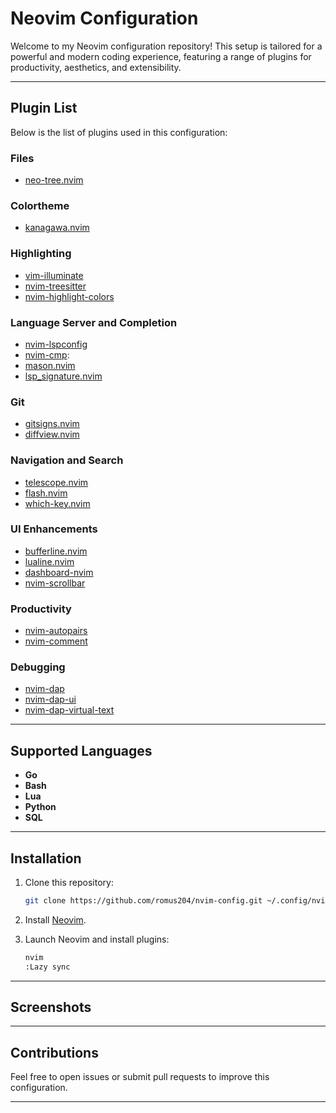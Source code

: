 # Neovim Configuration

Welcome to my Neovim configuration repository! This setup is tailored for a powerful and modern coding experience, featuring a range of plugins for productivity, aesthetics, and extensibility.

---

## Plugin List

Below is the list of plugins used in this configuration:

### Files 
- [neo-tree.nvim](https://github.com/nvim-neo-tree/neo-tree.nvim)  

### Colortheme
- [kanagawa.nvim](https://github.com/rebelot/kanagawa.nvim)

### Highlighting
- [vim-illuminate](https://github.com/RRethy/vim-illuminate)
- [nvim-treesitter](https://github.com/nvim-treesitter/nvim-treesitter)
- [nvim-highlight-colors](https://github.com/brenoprata10/nvim-highlight-colors)

### Language Server and Completion
- [nvim-lspconfig](https://github.com/neovim/nvim-lspconfig)
- [nvim-cmp](https://github.com/hrsh7th/nvim-cmp):
- [mason.nvim](https://github.com/williamboman/mason.nvim)
- [lsp_signature.nvim](https://github.com/ray-x/lsp_signature.nvim)

### Git
- [gitsigns.nvim](https://github.com/lewis6991/gitsigns.nvim)
- [diffview.nvim](https://github.com/sindrets/diffview.nvim)

### Navigation and Search
- [telescope.nvim](https://github.com/nvim-telescope/telescope.nvim)  
- [flash.nvim](https://github.com/folke/flash.nvim)
- [which-key.nvim](https://github.com/folke/which-key.nvim)

### UI Enhancements
- [bufferline.nvim](https://github.com/akinsho/bufferline.nvim)  
- [lualine.nvim](https://github.com/nvim-lualine/lualine.nvim)  
- [dashboard-nvim](https://github.com/glepnir/dashboard-nvim)  
- [nvim-scrollbar](https://github.com/petertriho/nvim-scrollbar)

### Productivity
- [nvim-autopairs](https://github.com/windwp/nvim-autopairs)
- [nvim-comment](https://github.com/terrortylor/nvim-comment)

### Debugging
- [nvim-dap](https://github.com/mfussenegger/nvim-dap)
- [nvim-dap-ui](https://github.com/rcarriga/nvim-dap-ui)  
- [nvim-dap-virtual-text](https://github.com/theHamsta/nvim-dap-virtual-text)

---

## Supported Languages

- **Go**
- **Bash**
- **Lua**
- **Python**
- **SQL**

---

## Installation

1. Clone this repository:
    ```bash
    git clone https://github.com/romus204/nvim-config.git ~/.config/nvim
    ```

2. Install [Neovim](https://neovim.io/).

3. Launch Neovim and install plugins:
    ```bash
    nvim
    :Lazy sync
    ```

---

## Screenshots

---

## Contributions

Feel free to open issues or submit pull requests to improve this configuration.

---
